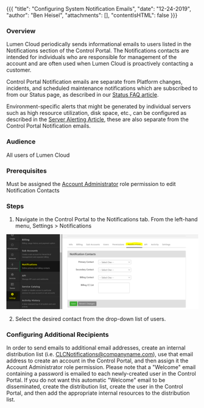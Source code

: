 {{{
  "title": "Configuring System Notification Emails",
  "date": "12-24-2019",
  "author": "Ben Heisel",
  "attachments": [],
  "contentIsHTML": false
}}}

### Overview

Lumen Cloud periodically sends informational emails to users listed in the Notifications section of the Control Portal. The Notifications contacts are intended for individuals who are responsible for management of the account and are often used when Lumen Cloud is proactively contacting a customer.

Control Portal Notification emails are separate from Platform changes, incidents, and scheduled maintenance notifications which are subscribed to from our Status page, as described in our [Status FAQ article](../General/CenturyLinkCloud/centurylink-cloud-status-faq.md).

Environment-specific alerts that might be generated by individual servers such as high resource utilization, disk space, etc., can be configured as described in the [Server Alerting Article](../Servers/cloud-server-alerting-faq.md), these are also separate from the Control Portal Notification emails.

### Audience

All users of Lumen Cloud

### Prerequisites

Must be assigned the [Account Administrator](//www.ctl.io/role-permissions-matrix) role permission to edit Notification Contacts

### Steps

1. Navigate in the Control Portal to the Notifications tab. From the left-hand menu, Settings > Notifications  

  ![Notification](../images/configuring-system-notification-emails1.PNG)

2. Select the desired contact from the drop-down list of users.

### Configuring Additional Recipients

In order to send emails to additional email addresses, create an internal distribution list (i.e. CLCNotifications@companyname.com), use that email address to create an account in the Control Portal, and then assign it the Account Administrator role permission. Please note that a "Welcome" email containing a password is emailed to each newly-created user in the Control Portal. If you do not want this automatic "Welcome" email to be disseminated, create the distribution list, create the user in the Control Portal, and then add the appropriate internal resources to the distribution list.

 
